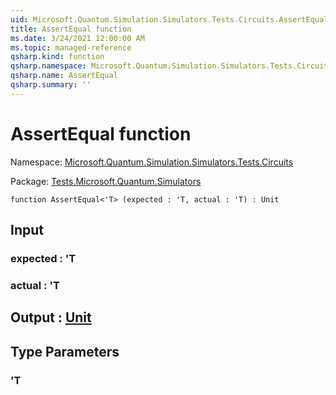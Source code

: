 ```yaml
---
uid: Microsoft.Quantum.Simulation.Simulators.Tests.Circuits.AssertEqual
title: AssertEqual function
ms.date: 3/24/2021 12:00:00 AM
ms.topic: managed-reference
qsharp.kind: function
qsharp.namespace: Microsoft.Quantum.Simulation.Simulators.Tests.Circuits
qsharp.name: AssertEqual
qsharp.summary: ''
---
```


# AssertEqual function

Namespace: [Microsoft.Quantum.Simulation.Simulators.Tests.Circuits](xref:Microsoft.Quantum.Simulation.Simulators.Tests.Circuits)

Package: [Tests.Microsoft.Quantum.Simulators](https://nuget.org/packages/Tests.Microsoft.Quantum.Simulators)




```qsharp
function AssertEqual<'T> (expected : 'T, actual : 'T) : Unit
```


## Input

### expected : 'T




### actual : 'T





## Output : [Unit](xref:microsoft.quantum.lang-ref.unit)



## Type Parameters

### 'T

